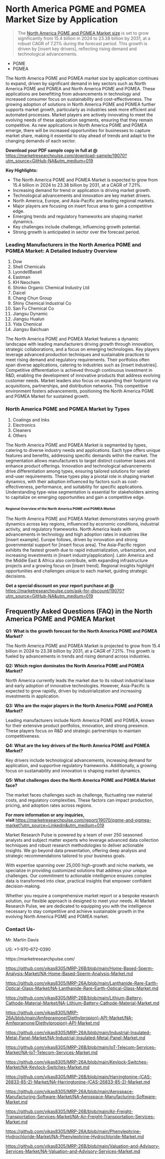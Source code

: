 <h1>North America PGME and PGMEA Market&nbsp;Size by Application</h1><blockquote><p>The <a href="https://marketresearchpulse.com/download-sample/19070?utm_source=GitHub-NA&amp;utm_medium=019">North America PGME and PGMEA Market size</a> is set to grow significantly from 15.4 billion in 2024 to 23.38 billion by 2031, at a robust CAGR of 7.21% during the forecast period. This growth is driven by [insert key drivers], reflecting rising demand and technological advancements.</p></blockquote><ul><li>PGME<li> PGMEA</li></ul><p>The North America PGME and PGMEA market size by application continues to expand, driven by significant demand in key sectors such as North America PGME and PGMEA and North America PGME and PGMEA. These applications are benefitting from advancements in technology and increased consumer focus on sustainability and cost-effectiveness. The growing adoption of solutions in North America PGME and PGMEA further supports market growth, particularly as industries seek more efficient and automated processes. Market players are actively innovating to meet the evolving needs of these application segments, ensuring that they remain competitive. As new applications in North America PGME and PGMEA emerge, there will be increased opportunities for businesses to capture market share, making it essential to stay ahead of trends and adapt to the changing demands of each sector.</p><p><strong>Download your PDF sample copy in full at @ </strong><a href="https://marketresearchpulse.com/download-sample/19070?utm_source=GitHub-NA&amp;utm_medium=019">https://marketresearchpulse.com/download-sample/19070?utm_source=GitHub-NA&amp;utm_medium=019</a></p><p><strong>Key Highlights: </strong></p><ul><li>The North America PGME and PGMEA Market is expected to grow from 15.4 billion in 2024 to 23.38 billion by 2031, at a CAGR of 7.21%.</li><li>Increasing demand for trend or application is driving market growth.</li><li>Technological advancements and innovation are key market drivers.</li><li>North America, Europe, and Asia-Pacific are leading regional markets.</li><li>Major players are focusing on insert focus area to gain a competitive edge.</li><li>Emerging trends and regulatory frameworks are shaping market dynamics.</li><li>Key challenges include challenge, influencing growth potential.</li><li>Strong growth is anticipated in sector over the forecast period.</li></ul><h3>Leading Manufacturers in the North America PGME and PGMEA Market: A Detailed Industry Overview</h3><ol><li>Dow</li><li>Shell Chemicals</li><li>LyondellBasell</li><li>Eastman</li><li>KH Neochem</li><li>Shinko Organic Chemical Industry Ltd</li><li>Daicel</li><li>Chang Chun Group</li><li>Shiny Chemical Industrial Co</li><li>San Fu Chemical Co</li><li>Jiangsu Dynamic</li><li>Jiangsu Hualun</li><li>Yida Chemical</li><li>Jiangsu Baichuan</li></ol><div class="flex max-w-full flex-col flex-grow"><div class="min-h-8 text-message flex w-full flex-col items-end gap-2 whitespace-normal break-words [.text-message+&amp;]:mt-5" dir="auto" data-message-author-role="assistant" data-message-id="fd8432e4-4910-450d-b182-61b7bfb0a01f" data-message-model-slug="gpt-4o"><div class="flex w-full flex-col gap-1 empty:hidden first:pt-[3px]"><div class="markdown prose w-full break-words dark:prose-invert light"><p>The North America PGME and PGMEA Market features a dynamic landscape with leading manufacturers driving growth through innovation, strategic collaborations, and a focus on emerging technologies. Key players leverage advanced production techniques and sustainable practices to meet rising demand and regulatory requirements. Their portfolios often span diverse applications, catering to industries such as [insert industries]. Competitive differentiation is achieved through continuous investment in R&amp;D, enabling the development of innovative products that address evolving customer needs. Market leaders also focus on expanding their footprint via acquisitions, partnerships, and distribution networks. This competitive environment fosters advancements, positioning the North America PGME and PGMEA Market for sustained growth.</p></div></div></div></div><h3>North America PGME and PGMEA Market by Types</h3><ol><li>Coatings and Inks<li> Electronics<li> Cleaners<li> Others</li></ol><div class="flex max-w-full flex-col flex-grow"><div class="min-h-8 text-message flex w-full flex-col items-end gap-2 whitespace-normal break-words [.text-message+&amp;]:mt-5" dir="auto" data-message-author-role="assistant" data-message-id="084470be-0bb7-4664-bddf-5156b4f41249" data-message-model-slug="gpt-4o-mini"><div class="flex w-full flex-col gap-1 empty:hidden first:pt-[3px]"><div class="markdown prose w-full break-words dark:prose-invert light"><p>The North America PGME and PGMEA Market is segmented by types, catering to diverse industry needs and applications. Each type offers unique features and benefits, addressing specific demands within the market. The segmentation allows manufacturers to target distinct customer bases and enhance product offerings. Innovation and technological advancements drive differentiation among types, ensuring tailored solutions for varied end-user requirements. These types play a pivotal role in shaping market dynamics, with their adoption influenced by factors such as cost-effectiveness, performance, and suitability for specific applications. Understanding type-wise segmentation is essential for stakeholders aiming to capitalize on emerging opportunities and gain a competitive edge.</p></div></div></div></div><h3><span style="font-size: 11px;">Regional Overview of the North America PGME and PGMEA Market</span></h3><div class="flex max-w-full flex-col flex-grow"><div class="min-h-8 text-message flex w-full flex-col items-end gap-2 whitespace-normal break-words [.text-message+&amp;]:mt-5" dir="auto" data-message-author-role="assistant" data-message-id="e9038762-ce64-4e30-91c9-9bd413514231" data-message-model-slug="gpt-4o-mini"><div class="flex w-full flex-col gap-1 empty:hidden first:pt-[3px]"><div class="markdown prose w-full break-words dark:prose-invert light"><p>The North America PGME and PGMEA Market demonstrates varying growth dynamics across key regions, influenced by economic conditions, industrial activity, and regulatory frameworks. North America leads with advancements in technology and high adoption rates in industries like [insert example]. Europe follows, driven by innovation and strong governmental support for [insert focus area]. The Asia-Pacific region exhibits the fastest growth due to rapid industrialization, urbanization, and increasing investments in [insert industry/application]. Latin America and the Middle East &amp; Africa also contribute, with expanding infrastructure projects and a growing focus on [insert trend]. Regional insights highlight opportunities and challenges unique to each market, guiding strategic decisions.</p></div></div></div></div><p><strong>Get a special discount on your report purchase at @ </strong><a href="https://marketresearchpulse.com/ask-for-discount/19070?utm_source=GitHub-NA&amp;utm_medium=019">https://marketresearchpulse.com/ask-for-discount/19070?utm_source=GitHub-NA&amp;utm_medium=019</a></p><h2>Frequently Asked Questions (FAQ) in the North America PGME and PGMEA Market</h2><p><strong>Q1: What is the growth forecast for the North America PGME and PGMEA Market?</strong></p><p>The North America PGME and PGMEA Market is projected to grow from 15.4 billion in 2024 to 23.38 billion by 2031, at a CAGR of 7.21%. This growth is fueled by advancements in trends and rising demand across industries.</p><p><strong>Q2: Which region dominates the North America PGME and PGMEA Market?</strong></p><p>North America currently leads the market due to its robust industrial base and early adoption of innovative technologies. However, Asia-Pacific is expected to grow rapidly, driven by industrialization and increasing investments in application.</p><p><strong>Q3: Who are the major players in the North America PGME and PGMEA Market?</strong></p><p>Leading manufacturers include North America PGME and PGMEA, known for their extensive product portfolios, innovation, and strong presence. These players focus on R&amp;D and strategic partnerships to maintain competitiveness.</p><p><strong>Q4: What are the key drivers of the North America PGME and PGMEA Market?</strong></p><p>Key drivers include technological advancements, increasing demand for application, and supportive regulatory frameworks. Additionally, a growing focus on sustainability and innovation is shaping market dynamics.</p><p><strong>Q5: What challenges does the North America PGME and PGMEA Market face?</strong></p><p>The market faces challenges such as challenge, fluctuating raw material costs, and regulatory complexities. These factors can impact production, pricing, and adoption rates across regions.</p><p><strong>For more information or any inquiries, visit&nbsp;</strong><a href="https://marketresearchpulse.com/report/19070/pgme-and-pgmea-market?utm_source=Linkedin&utm_medium=019">https://marketresearchpulse.com/report/19070/pgme-and-pgmea-market?utm_source=Linkedin&utm_medium=019</a></p><p>Market Research Pulse is powered by a team of over 250 seasoned analysts and subject matter experts who leverage advanced data collection techniques and robust research methodologies to deliver actionable insights. We go beyond data presentation, offering deep analysis and strategic recommendations tailored to your business goals.</p><p>With expertise spanning over 25,000 high-growth and niche markets, we specialize in providing customized solutions that address your unique challenges. Our commitment to actionable intelligence ensures complex data is transformed into clear, practical insights that empower confident decision-making.</p><p>Whether you require a comprehensive market report or a bespoke research solution, our flexible approach is designed to meet your needs. At Market Research Pulse, we are dedicated to equipping you with the intelligence necessary to stay competitive and achieve sustainable growth in the evolving North America PGME and PGMEA market.</p><h3><strong>Contact Us-</strong></h3><p>Mr. Martin Davis</p><p>US: +1-970-672-0390</p><p>https://marketresearchpulse.com/</p><p><a href="https://github.com/vikas8305/MRP-26B/blob/main/Home-Based-Sperm-Analysis-Market/NA-Home-Based-Sperm-Analysis-Market.md">https://github.com/vikas8305/MRP-26B/blob/main/Home-Based-Sperm-Analysis-Market/NA-Home-Based-Sperm-Analysis-Market.md</a></p><p><a href="https://github.com/vikas8305/MRP-26A/blob/main/Lanthanide-Rare-Earth-Optical-Glass-Market/NA-Lanthanide-Rare-Earth-Optical-Glass-Market.md">https://github.com/vikas8305/MRP-26A/blob/main/Lanthanide-Rare-Earth-Optical-Glass-Market/NA-Lanthanide-Rare-Earth-Optical-Glass-Market.md</a></p><p><a href="https://github.com/vikas8305/MRP-26B/blob/main/Lithium-Battery-Cathode-Material-Market/NA-Lithium-Battery-Cathode-Material-Market.md">https://github.com/vikas8305/MRP-26B/blob/main/Lithium-Battery-Cathode-Material-Market/NA-Lithium-Battery-Cathode-Material-Market.md</a></p><p><a href="https://github.com/vikas8305/MRP-26A/blob/main/Amfepramone(Diethylpropion)-API-Market/NA-Amfepramone(Diethylpropion)-API-Market.md">https://github.com/vikas8305/MRP-26A/blob/main/Amfepramone(Diethylpropion)-API-Market/NA-Amfepramone(Diethylpropion)-API-Market.md</a></p><p><a href="https://github.com/vikas8305/MRP-26A/blob/main/Industrial-Insulated-Metal-Panel-Market/NA-Industrial-Insulated-Metal-Panel-Market.md">https://github.com/vikas8305/MRP-26A/blob/main/Industrial-Insulated-Metal-Panel-Market/NA-Industrial-Insulated-Metal-Panel-Market.md</a></p><p><a href="https://github.com/vikas8305/MRP-26B/blob/main/IoT-Telecom-Services-Market/NA-IoT-Telecom-Services-Market.md">https://github.com/vikas8305/MRP-26B/blob/main/IoT-Telecom-Services-Market/NA-IoT-Telecom-Services-Market.md</a></p><p><a href="https://github.com/vikas8305/MRP-26A/blob/main/Keylock-Switches-Market/NA-Keylock-Switches-Market.md">https://github.com/vikas8305/MRP-26A/blob/main/Keylock-Switches-Market/NA-Keylock-Switches-Market.md</a></p><p><a href="https://github.com/vikas8305/MRP-26B/blob/main/Harringtonine-(CAS-26833-85-2)-Market/NA-Harringtonine-(CAS-26833-85-2)-Market.md">https://github.com/vikas8305/MRP-26B/blob/main/Harringtonine-(CAS-26833-85-2)-Market/NA-Harringtonine-(CAS-26833-85-2)-Market.md</a></p><p><a href="https://github.com/vikas8305/MRP-26A/blob/main/Aerospace-Manufacturing-Software-Market/NA-Aerospace-Manufacturing-Software-Market.md">https://github.com/vikas8305/MRP-26A/blob/main/Aerospace-Manufacturing-Software-Market/NA-Aerospace-Manufacturing-Software-Market.md</a></p><p><a href="https://github.com/vikas8305/MRP-26B/blob/main/Air-Freight-Transportation-Services-Market/NA-Air-Freight-Transportation-Services-Market.md">https://github.com/vikas8305/MRP-26B/blob/main/Air-Freight-Transportation-Services-Market/NA-Air-Freight-Transportation-Services-Market.md</a></p><p><a href="https://github.com/vikas8305/MRP-26A/blob/main/Phenylephrine-Hydrochloride-Market/NA-Phenylephrine-Hydrochloride-Market.md">https://github.com/vikas8305/MRP-26A/blob/main/Phenylephrine-Hydrochloride-Market/NA-Phenylephrine-Hydrochloride-Market.md</a></p><p><a href="https://github.com/vikas8305/MRP-26B/blob/main/Valuation-and-Advisory-Services-Market/NA-Valuation-and-Advisory-Services-Market.md">https://github.com/vikas8305/MRP-26B/blob/main/Valuation-and-Advisory-Services-Market/NA-Valuation-and-Advisory-Services-Market.md</a></p>
